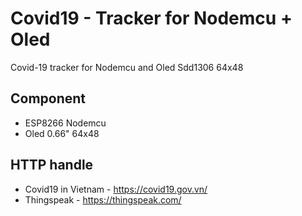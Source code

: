 # Covid19 - Tracker for Nodemcu + Oled
Covid-19 tracker for Nodemcu and Oled Sdd1306 64x48

## Component
* ESP8266 Nodemcu
* Oled 0.66" 64x48

## HTTP handle
* Covid19 in Vietnam - https://covid19.gov.vn/
* Thingspeak - https://thingspeak.com/
